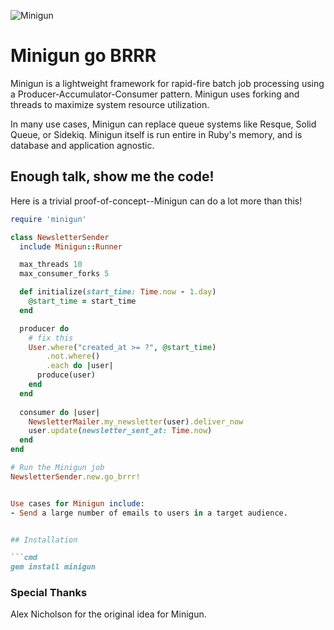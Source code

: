 ![Minigun](https://github.com/user-attachments/assets/0c9ee9ed-8592-43f7-bdb5-1abe0c84210e)

# Minigun go BRRR

Minigun is a lightweight framework for rapid-fire batch job processing
using a Producer-Accumulator-Consumer pattern. Minigun uses forking and threads
to maximize system resource utilization.
  
In many use cases, Minigun can replace queue systems like Resque, Solid Queue, or Sidekiq.
Minigun itself is run entire in Ruby's memory, and is database and application agnostic.

## Enough talk, show me the code!

Here is a trivial proof-of-concept--Minigun can do a lot more than this!

```ruby
require 'minigun'

class NewsletterSender
  include Minigun::Runner

  max_threads 10
  max_consumer_forks 5

  def initialize(start_time: Time.now - 1.day)
    @start_time = start_time
  end

  producer do
    # fix this
    User.where("created_at >= ?", @start_time)
        .not.where()
        .each do |user|
      produce(user)
    end
  end
  
  consumer do |user|
    NewsletterMailer.my_newsletter(user).deliver_now
    user.update(newsletter_sent_at: Time.now)
  end
end

# Run the Minigun job
NewsletterSender.new.go_brrr!


Use cases for Minigun include:
- Send a large number of emails to users in a target audience.


## Installation

```cmd
gem install minigun
```

### Special Thanks

Alex Nicholson for the original idea for Minigun.
